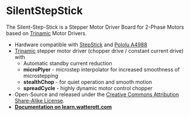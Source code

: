 # SilentStepStick
The Silent-Step-Stick is a Stepper Motor Driver Board for 2-Phase Motors based on [Trinamic](https://www.trinamic.com) Motor Drivers.

* Hardware compatible with [StepStick](https://reprap.org/wiki/StepStick) and [Pololu A4988](https://www.pololu.com/product/1182)
* [Trinamic](https://www.trinamic.com) stepper motor driver (chopper drive / constant current drive) with
  * Automatic standby current reduction
  * **microPlyer** - microstep interpolator for increased smoothness of microstepping
  * **stealthChop** - for quiet operation and smooth motion
  * **spreadCycle** - highly dynamic motor control chopper
* Open-Source and released under the [Creative Commons Attribution Share-Alike License](https://creativecommons.org/licenses/by-sa/4.0/).
* **[Documentation on learn.watterott.com](https://learn.watterott.com)**
